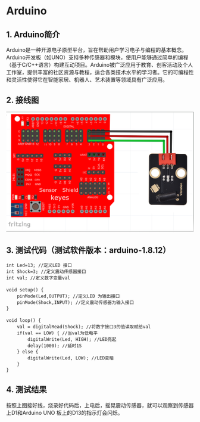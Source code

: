 # Arduino


## 1. Arduino简介  

Arduino是一种开源电子原型平台，旨在帮助用户学习电子与编程的基本概念。Arduino开发板（如UNO）支持多种传感器和模块，使用户能够通过简单的编程（基于C/C++语言）构建互动项目。Arduino被广泛应用于教育、创客活动及个人工作室，提供丰富的社区资源与教程，适合各类技术水平的学习者。它的可编程性和灵活性使得它在智能家居、机器人、艺术装置等领域具有广泛应用。  

## 2. 接线图  

![](media/a36b3fd379536d81af63c55512d65213.png)  

## 3. 测试代码（测试软件版本：arduino-1.8.12）  

```arduino  
int Led=13; //定义LED 接口  
int Shock=3; //定义震动传感器接口  
int val; //定义数字变量val  

void setup() {  
    pinMode(Led,OUTPUT); //定义LED 为输出接口  
    pinMode(Shock,INPUT); //定义震动传感器为输入接口  
}  

void loop() {  
    val = digitalRead(Shock); //将数字接口3的值读取赋给val  
    if(val == LOW) { //当val为低电平  
        digitalWrite(Led, HIGH); //LED亮起  
        delay(1000); //延时1S  
    } else {  
        digitalWrite(Led, LOW); //LED变暗  
    }  
}  
```  

## 4. 测试结果  

按照上图接好线，烧录好代码后，上电后，摇晃震动传感器，就可以观察到传感器上D1和Arduino UNO 板上的D13的指示灯会闪烁。







